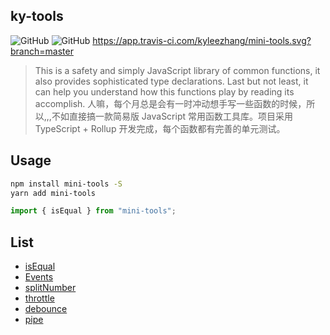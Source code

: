 ## ky-tools

![GitHub](https://img.shields.io/github/license/kyleezhang/mini-tools)
![GitHub](https://img.shields.io/bundlephobia/min/ky-tools)
https://app.travis-ci.com/kyleezhang/mini-tools.svg?branch=master

> This is a safety and simply JavaScript library of common functions, it also provides sophisticated type declarations. Last but not least, it can help you understand how this functions play by reading its accomplish.
> 人嘛，每个月总是会有一时冲动想手写一些函数的时候，所以,,,不如直接搞一款简易版 JavaScript 常用函数工具库。项目采用 TypeScript + Rollup 开发完成，每个函数都有完善的单元测试。

## Usage

```sh
npm install mini-tools -S
yarn add mini-tools
```

```js
import { isEqual } from "mini-tools";
```

## List

- <a href="https://github.com/kyleezhang/mini-tools/blob/master/lib/equal/README.md">isEqual</a>
- <a href="https://github.com/kyleezhang/mini-tools/blob/master/lib/event/README.md">Events</a>
- <a href="https://github.com/kyleezhang/mini-tools/blob/master/lib/number/README.md">splitNumber</a>
- <a href="https://github.com/kyleezhang/mini-tools/blob/master/lib/throttle/README.md">throttle</a>
- <a href="https://github.com/kyleezhang/mini-tools/blob/master/lib/debounce/README.md">debounce</a>
- <a href="https://github.com/kyleezhang/mini-tools/blob/master/lib/pipe/README.md">pipe</a>
